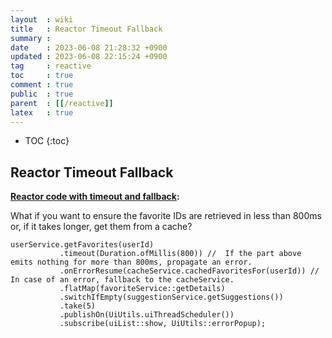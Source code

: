 ```yaml
---
layout  : wiki
title   : Reactor Timeout Fallback
summary : 
date    : 2023-06-08 21:28:32 +0900
updated : 2023-06-08 22:15:24 +0900
tag     : reactive
toc     : true
comment : true
public  : true
parent  : [[/reactive]]
latex   : true
---
```

* TOC
{:toc}

## Reactor Timeout Fallback

__[Reactor code with timeout and fallback](https://projectreactor.io/docs/core/release/reference/):__

What if you want to ensure the favorite IDs are retrieved in less than 800ms or, if it takes longer, get them from a cache?

```
userService.getFavorites(userId)
           .timeout(Duration.ofMillis(800)) // 	If the part above emits nothing for more than 800ms, propagate an error.
           .onErrorResume(cacheService.cachedFavoritesFor(userId)) // In case of an error, fallback to the cacheService. 
           .flatMap(favoriteService::getDetails)
           .switchIfEmpty(suggestionService.getSuggestions())
           .take(5)
           .publishOn(UiUtils.uiThreadScheduler())
           .subscribe(uiList::show, UiUtils::errorPopup);
 ```